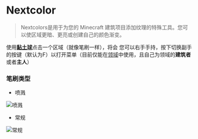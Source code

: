 # Nextcolor

> Nextcolors是用于为您的 Minecraft 建筑项目添加纹理的特殊工具。您可以使区域更暗、更亮或创建自己的颜色渐变。

使用[**黏土球**](https://zh.minecraft.wiki/w/%E9%BB%8F%E5%9C%9F%E7%90%83)点击一个区域（就像笔刷一样），将会
您可以右手手持，按下切换副手的按键（默认为F）以打开菜单（目前仅能在[领域](../world/realms)中使用，且自己为领域的**建筑者**或者**主人**）

### 笔刷类型

- 喷溅

![喷溅](https://mirror.ghproxy.com/https://github.com/Lala-0x3f/picx-images-hosting/raw/master/20231120/image.2dn4dndji1zw.webp)

- 常规

![常规](https://mirror.ghproxy.com/https://github.com/Lala-0x3f/picx-images-hosting/raw/master/20231120/image.2u1evp68a1m0.webp)